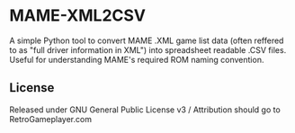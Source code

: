 # MAME-XML2CSV
A simple Python tool to convert MAME .XML game list data (often reffered to as "full driver information in XML") into spreadsheet readable .CSV files. Useful for understanding MAME's required ROM naming convention. 

## License
Released under GNU General Public License v3 / Attribution should go to RetroGameplayer.com
